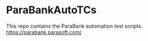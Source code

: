 # ParaBankAutoTCs
This repo contains the ParaBank automation test scripts. https://parabank.parasoft.com/
